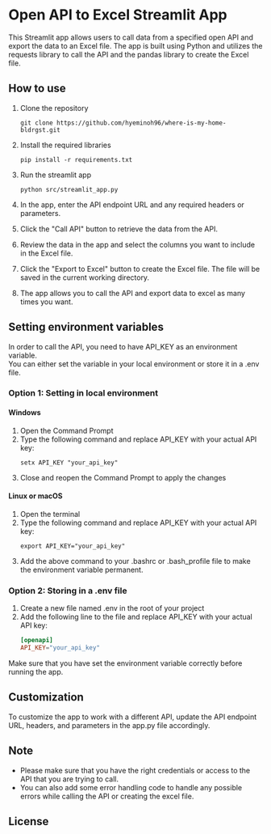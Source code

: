 # Open API to Excel Streamlit App

This Streamlit app allows users to call data from a specified open API and export the data to an Excel file. The app is
built using Python and utilizes the requests library to call the API and the pandas library to create the Excel file.

## How to use

1. Clone the repository
   ```console
   git clone https://github.com/hyeminoh96/where-is-my-home-bldrgst.git
   ```
2. Install the required libraries
   ```console
   pip install -r requirements.txt
   ```
3. Run the streamlit app
   ```console
   python src/streamlit_app.py
   ```
4. In the app, enter the API endpoint URL and any required headers or parameters.

5. Click the "Call API" button to retrieve the data from the API.

6. Review the data in the app and select the columns you want to include in the Excel file.

7. Click the "Export to Excel" button to create the Excel file. The file will be saved in the current working directory.

8. The app allows you to call the API and export data to excel as many times you want.

## Setting environment variables

In order to call the API, you need to have API_KEY as an environment variable. \
You can either set the variable in your local environment or store it in a .env file.

### Option 1: Setting in local environment

#### Windows

1. Open the Command Prompt
2. Type the following command and replace API_KEY with your actual API key:
    ```console
    setx API_KEY "your_api_key"
    ```
3. Close and reopen the Command Prompt to apply the changes

#### Linux or macOS

1. Open the terminal
2. Type the following command and replace API_KEY with your actual API key:
    ```console
    export API_KEY="your_api_key"
    ```
3. Add the above command to your .bashrc or .bash_profile file to make the environment variable permanent.

### Option 2: Storing in a .env file

1. Create a new file named .env in the root of your project
2. Add the following line to the file and replace API_KEY with your actual API key:
    ```toml
   [openapi]
    API_KEY="your_api_key"
    ```

Make sure that you have set the environment variable correctly before running the app.

## Customization

To customize the app to work with a different API, update the API endpoint URL, headers, and parameters in the app.py
file accordingly.

## Note

- Please make sure that you have the right credentials or access to the API that you are trying to call.
- You can also add some error handling code to handle any possible errors while calling the API or creating the excel
  file.

## License
